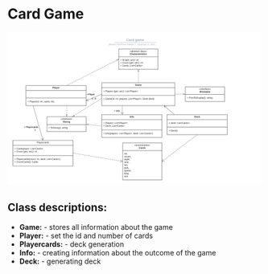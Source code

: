 # Card Game
![Diagram](Images/Diagram.png)
## Class descriptions:
- **Game:** - stores all information about the game
- **Player:** - set the id and number of cards
- **Playercards:** - deck generation
- **Info:** - creating information about the outcome of the game
- **Deck:** - generating deck